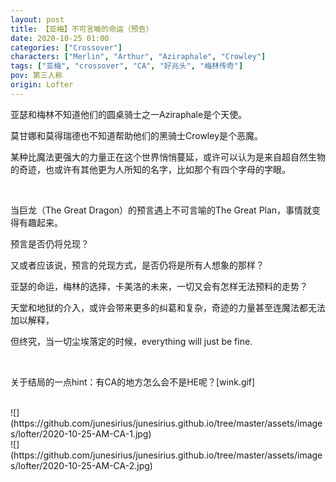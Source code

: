 ```yaml
---
layout: post
title: 【亚梅】不可言喻的命运（预告）
date: 2020-10-25 01:00
categories: ["Crossover"]
characters: ["Merlin", "Arthur", "Aziraphale", "Crowley"]
tags: ["亚梅", "crossover", "CA", "好兆头", "梅林传奇"]
pov: 第三人称
origin: Lofter
---
```


亚瑟和梅林不知道他们的圆桌骑士之一Aziraphale是个天使。

莫甘娜和莫得瑞德也不知道帮助他们的黑骑士Crowley是个恶魔。

某种比魔法更强大的力量正在这个世界悄悄蔓延，或许可以认为是来自超自然生物的奇迹，也或许有其他更为人所知的名字，比如那个有四个字母的字眼。

<br>

当巨龙（The Great Dragon）的预言遇上不可言喻的The Great Plan，事情就变得有趣起来。

预言是否仍将兑现？

又或者应该说，预言的兑现方式，是否仍将是所有人想象的那样？

亚瑟的命运，梅林的选择，卡美洛的未来，一切又会有怎样无法预料的走势？

天堂和地狱的介入，或许会带来更多的纠葛和复杂，奇迹的力量甚至连魔法都无法加以解释，

但终究，当一切尘埃落定的时候，everything will just be fine.

<br>

关于结局的一点hint：有CA的地方怎么会不是HE呢？[wink.gif]

<br>
![](https://github.com/junesirius/junesirius.github.io/tree/master/assets/images/lofter/2020-10-25-AM-CA-1.jpg)

<br>
![](https://github.com/junesirius/junesirius.github.io/tree/master/assets/images/lofter/2020-10-25-AM-CA-2.jpg)
